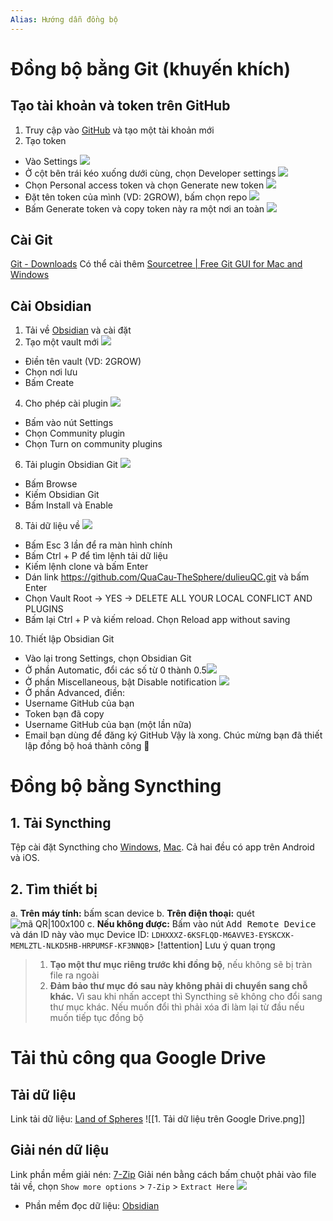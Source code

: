 ```yaml
---
Alias: Hướng dẫn đồng bộ
---
```


# Đồng bộ bằng Git (khuyến khích) 
## Tạo tài khoản và token trên GitHub
1. Truy cập vào [GitHub](https://github.com/) và tạo một tài khoản mới
2. Tạo token
- Vào Settings ![](https://lh4.googleusercontent.com/jfSIEWMiq1XC4ZctO8UZerr6UjfJuewV3XSAT43AnM_3NNplbITWkGFmVNKN-K3j4gpGAarePpCCWxSmxwiIm_ZpF0YkcgmoA1uEiXxqYb_PyxLBVmYrIszFwQkTNn6VgjVINobqE_x0sG0qB0IDMU_cxd3rIwH_FcEYzcRAbthQcyRdGiLUO1W67w)
- Ở cột bên trái kéo xuống dưới cùng, chọn Developer settings ![](https://lh4.googleusercontent.com/Nqd9zpfuU9gI_lex0M69pNocmG9PZ01XhX14Ju704b57fBVUzQRMjxdLlnOwNDVne6bdrr7WihxgtwNli173fHiFknsB7aFvL0hksSOuyF-7x15GgkMXj8-onP2YC9sIM6GgwphboQZH3X6EMZn-895fPQseHfwQpfzvAk0adQ5jhDds6zGM97SDOQ)
- Chọn Personal access token và chọn Generate new token ![](https://lh4.googleusercontent.com/NShV0Qnbj1CV6wShlaGrAKru2H-i4aiIjJCfvHqOOx8BK3R7itxiTZGG-L8e6q20Xn0W-eRVXiLtGyngXQoAPaWTlQSoyH-7eTqSDQMjj_7Aj1INyr7hH3G4lPZ4vTFGVv4cA_umP4XGc24RuikQ75uk2QxfH6T645ZRyd1e26zBfcCHh62rpbUVOw)
- Đặt tên token của mình (VD: 2GROW), bấm chọn repo ![](https://lh4.googleusercontent.com/FarUYTDiIIGwBJbGdDcGlAMzGQ3f1qsiouu2voN9CzZSjIGzSx2VRDaSlWV27-Yywiejf4KNN8Pt3_JaoA6Apws87nWPz6rqsJ34ZG41X-_wMA_deGuCYIDBPxQO6LHs9E0F_RYTBTuSglVKd_tF3JXtCKCWAm7n4vEeNy6E-bar0DGCKg4_Fg46cw)
- Bấm Generate token và copy token này ra một nơi an toàn ![](https://lh4.googleusercontent.com/Wm2-Gxr83I-qxz7yf0hKk9xOrRZfKuYmUIMRomFuITpd4z09NkX--acQ7lfGGA7jklbyySkAW8MJVAXND8CqnrV7HJg3_nFcNBZb_LPHqaDbrK5BTZml0HReJuutYEryB_3QzM0i5lERgUETCUygne3HC0HMKOYgChLprAXQsh8Jx73CYS6pKgrLeg)
## Cài Git 
[Git - Downloads](https://git-scm.com/download/)
Có thể cài thêm [Sourcetree | Free Git GUI for Mac and Windows](https://www.sourcetreeapp.com/)
## Cài Obsidian
1. Tải về [Obsidian](https://obsidian.md/) và cài đặt
2. Tạo một vault mới ![](https://lh3.googleusercontent.com/h_FLhEtm88yNij0UAA-v5lgp_FsdeVOeNN63WoUxIAzri_Un4HFadXnfP-YFAIgzB6BcTVcvhnq1o7T3pQhKeA_ewegDdAHMR82zrVZmtXCe7QJ7KENtIm5IiuNDQY_LWDjVDLN3z3vdsglozAdZxJHISNCsv6NKZAO34gajSJQKApZgWVH81S3bHQ)
- Điền tên vault (VD: 2GROW)
- Chọn nơi lưu
- Bấm Create
4. Cho phép cài plugin ![](https://lh5.googleusercontent.com/Gj2jYaz0tavqyYGNdO8gCUgHrolm1CQ2jtlvt5R9m-s37pPfc-jI8hy4I18gJPSjiY6gXjLLmGK0yPoQ6bl6ytWvJQwm6DIs68uVsjDx3CLu5Uj5vGSvYsMAuOHigGQb62FaPNa22-4lurcZZeC-EBo3Y-pKMFpQ0BQW0zbWQPKPKn7kEqql_agvnQ)
- Bấm vào nút Settings
- Chọn Community plugin
- Chọn Turn on community plugins
6. Tải plugin Obsidian Git ![](https://lh5.googleusercontent.com/PPlQZb4rrk8utK4xkmyDT9jgmWqRdDZGckTCdu4mZtc4lXT9VCEtv4xSon-4WtSAP-xHwNi3SVRk3AUiQ80h2gVtW-iOnOI39B5q3XDe6c3-WEGAgnV6uW6izTgQ9xCYOfR0DbEoKJCl0vx9yc9DdlyThGl5Jtgm2TJklAut5PuHNsRH36TB9gZNJA)
- Bấm Browse
- Kiếm Obsidian Git
- Bấm Install và Enable
8. Tải dữ liệu về ![](https://lh3.googleusercontent.com/6TlWJmAiiXmvTfYrOGUTT1_Rg6yaB3y3jDSvnPty9xBOwAhQdqwL2eeSRI3-X8og-vp1va-ZqnXFciXOwbvpHOc4zlRGI1lP1CwHllSAmASSnG9oUxPD2ZoLPWLNXTNZVAmu0KXEU1eXV3mrc9rvvEF3gJ4C0p6MEzgEpzXXlL73_ycfXbsOektsLA)
- Bấm Esc 3 lần để ra màn hình chính
- Bấm Ctrl + P để tìm lệnh tải dữ liệu
- Kiếm lệnh clone và bấm Enter 
- Dán link https://github.com/QuaCau-TheSphere/dulieuQC.git và bấm Enter
- Chọn Vault Root → YES → DELETE ALL YOUR LOCAL CONFLICT AND PLUGINS
- Bấm lại Ctrl + P và kiếm reload. Chọn Reload app without saving
10. Thiết lập Obsidian Git 
- Vào lại trong Settings, chọn Obsidian Git
- Ở phần Automatic, đổi các số từ 0 thành 0.5![](https://lh3.googleusercontent.com/eTyiJ9UyuSsbADSX2j-OtnOan3jJp_CmeAgz3mWXJvepGVO4qge38cDPjVRHddbZWL3XUFrfv1NPkQPhTaaIuT8ACSg5K3miLILb0OnEi69GMILqwFHrB2en2H0D7f6N5hpyQLhzHXF0PBmcT9pDga2Y9l_ieWgWkZLN419Ox2yLDxDCL68T_iVovg)
- Ở phần Miscellaneous, bật Disable notification ![](https://lh5.googleusercontent.com/yyAE-v0gFvfeDjfLiCxfzbJWicvxizDfLltLEc6lPZn0bssaISOyqAIsIG--fgWEHDy6-x_19hJlG_ztivxZtGdQC7feh1XFlrI3tUKgfIwpoUgfPLxOlHvKocQygJv2N9wr5pp64jZ4oY9dtXoWrAD8Bpdpa9XqZ_3eLSe-S-vf4RUUGFSXzwxiJQ)
- Ở phần Advanced, điền:
- Username GitHub của bạn
- Token bạn đã copy
- Username GitHub của bạn (một lần nữa)
- Email bạn dùng để đăng ký GitHub
Vậy là xong. Chúc mừng bạn đã thiết lập đồng bộ hoá thành công 🎉

# Đồng bộ bằng Syncthing 
## 1. Tải Syncthing
Tệp cài đặt Syncthing cho [Windows](https://github.com/canton7/SyncTrayzor/releases/download/v1.1.29/SyncTrayzorSetup-x64.exe), [Mac](https://github.com/syncthing/syncthing-macos/releases/download/v1.21.0-1/Syncthing-1.21.0-1.dmg). Cả hai đều có app trên Android và iOS. 

## 2. Tìm thiết bị
a. **Trên máy tính:** bấm scan device
b. **Trên điện thoại:** quét ![mã QR|100x100](https://i.imgur.com/cABRyXJ.png)
c. **Nếu không được:** Bấm vào nút <kbd>Add Remote Device</kbd> và dán ID này vào mục Device ID: `LDHXXXZ-6KSFLQD-M6AVVE3-EYSKCXK-MEMLZTL-NLKD5HB-HRPUMSF-KF3NNQB`> [!attention] Lưu ý quan trọng
>1. **Tạo một thư mục riêng trước khi đồng bộ**, nếu không sẽ bị tràn file ra ngoài 
>2. **Đảm bảo thư mục đó sau này không phải di chuyển sang chỗ khác.** Vì sau khi nhấn accept thì Syncthing sẽ không cho đổi sang thư mục khác. Nếu muốn đổi thì phải xóa đi làm lại từ đầu nếu muốn tiếp tục đồng bộ


# Tải thủ công qua Google Drive
## Tải dữ liệu
Link tải dữ liệu: [Land of Spheres](https://drive.google.com/drive/u/2/folders/1jtY95VTvQB5naS0s0XXw7Pd63HNh3Iz0)
![[1. Tải dữ liệu trên Google Drive.png]]
## Giải nén dữ liệu
Link phần mềm giải nén: [7-Zip](https://www.7-zip.org/ "7-Zip")
Giải nén bằng cách bấm chuột phải vào file tải về, chọn `Show more options` > `7-Zip` > `Extract Here`
![](https://i.imgur.com/3MAhIDd.gif)
- Phần mềm đọc dữ liệu: [Obsidian](https://obsidian.md/ "Obsidian")